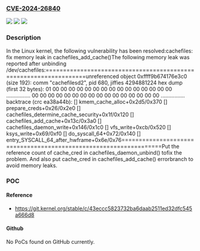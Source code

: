 ### [CVE-2024-26840](https://cve.mitre.org/cgi-bin/cvename.cgi?name=CVE-2024-26840)
![](https://img.shields.io/static/v1?label=Product&message=Linux&color=blue)
![](https://img.shields.io/static/v1?label=Version&message=9ae326a69004%3C%20cb5466783793%20&color=brighgreen)
![](https://img.shields.io/static/v1?label=Vulnerability&message=n%2Fa&color=brighgreen)

### Description

In the Linux kernel, the following vulnerability has been resolved:cachefiles: fix memory leak in cachefiles_add_cache()The following memory leak was reported after unbinding /dev/cachefiles:==================================================================unreferenced object 0xffff9b674176e3c0 (size 192):  comm "cachefilesd2", pid 680, jiffies 4294881224  hex dump (first 32 bytes):    01 00 00 00 00 00 00 00 00 00 00 00 00 00 00 00  ................    00 00 00 00 00 00 00 00 00 00 00 00 00 00 00 00  ................  backtrace (crc ea38a44b):    [<ffffffff8eb8a1a5>] kmem_cache_alloc+0x2d5/0x370    [<ffffffff8e917f86>] prepare_creds+0x26/0x2e0    [<ffffffffc002eeef>] cachefiles_determine_cache_security+0x1f/0x120    [<ffffffffc00243ec>] cachefiles_add_cache+0x13c/0x3a0    [<ffffffffc0025216>] cachefiles_daemon_write+0x146/0x1c0    [<ffffffff8ebc4a3b>] vfs_write+0xcb/0x520    [<ffffffff8ebc5069>] ksys_write+0x69/0xf0    [<ffffffff8f6d4662>] do_syscall_64+0x72/0x140    [<ffffffff8f8000aa>] entry_SYSCALL_64_after_hwframe+0x6e/0x76==================================================================Put the reference count of cache_cred in cachefiles_daemon_unbind() tofix the problem. And also put cache_cred in cachefiles_add_cache() errorbranch to avoid memory leaks.

### POC

#### Reference
- https://git.kernel.org/stable/c/43eccc5823732ba6daab2511ed32dfc545a666d8

#### Github
No PoCs found on GitHub currently.

